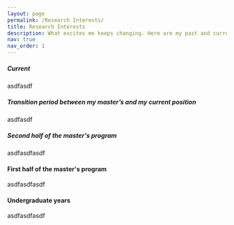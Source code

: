 ```yaml
---
layout: page
permalink: /Research Interests/
title: Research Interests
description: What excites me keeps changing. Here are my past and current curiosities.
nav: true
nav_order: 1
---
```


<h5 style="font-weight:700;">Current</h5>
asdfasdf

##### **Transition period between my master’s and my current position**
asdfasdf

##### Second half of the master's program
asdfasdfasdf

#### First half of the master's program
asdfasdfasdf

#### Undergraduate years
asdfasdfasdf
